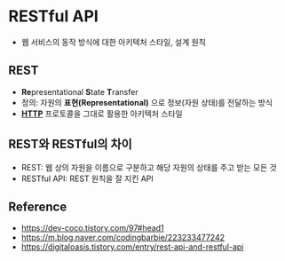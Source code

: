 # RESTful API
* 웹 서비스의 동작 방식에 대한 아키텍처 스타일, 설계 원칙
## REST
* **Re**presentational **S**tate **T**ransfer
* 정의: 자원의 **표현(Representational)** 으로 정보(자원 상태)를 전달하는 방식
* [**HTTP**](./Network/HTTP.md) 프로토콜을 그대로 활용한 아키텍처 스타일


## REST와 RESTful의 차이
* REST: 웹 상의 자원을 이름으로 구분하고 해당 자원의 상태를 주고 받는 모든 것
* RESTful API: REST 원칙을 잘 지킨 API



## Reference
* https://dev-coco.tistory.com/97#head1
* https://m.blog.naver.com/codingbarbie/223233477242
* https://digitaloasis.tistory.com/entry/rest-api-and-restful-api